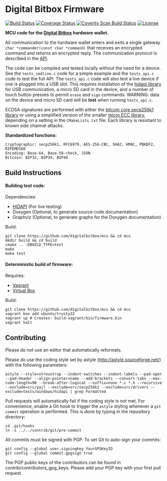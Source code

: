 Digital Bitbox Firmware
============

[![Build Status](https://travis-ci.org/digitalbitbox/mcu.svg?branch=master)](https://travis-ci.org/digitalbitbox/mcu)
[![Coverage Status](https://coveralls.io/repos/digitalbitbox/mcu/badge.svg?branch=master&service=github)](https://coveralls.io/github/digitalbitbox/mcu?branch=master)
[![Coverity Scan Build Status](https://img.shields.io/coverity/scan/7041.svg)](https://scan.coverity.com/projects/mcu)
[![License](http://img.shields.io/:License-MIT-yellow.svg)](LICENSE)

**MCU code for the [Digital Bitbox](https://digitalbitbox.com) hardware wallet.**

All communication to the hardware wallet enters and exits a single gateway `char *commander(const char *command)` that receives an encrypted command and returns an encrypted reply. The communication protocol is described in the [API](https://digitalbitbox.com/api.html).

The code can be compiled and tested locally without the need for a device. See the `tests_cmdline.c` code for a simple example and the `tests_api.c` code to test the full API. The `tests_api.c` code will also test a live device if one is plugged into a USB slot. This requires installation of the [hidapi library](http://www.signal11.us/oss/hidapi/) for USB communication, a micro SD card in the device, and a number of touch button presses to permit `erase` and `sign` commands. WARNING: data on the device and micro SD card will be **lost** when running `tests_api.c`.

ECDSA signatures are performed with either the [bitcoin core secp256k1 library](https://github.com/bitcoin/secp256k1) or using a simplified version of the smaller [micro ECC library](https://github.com/kmackay/micro-ecc), depending on a setting in the `CMakeLists.txt` file. Each library is resistant to known side channel attacks.


**Standardized functions:**

	Cryptographic: secp256k1, RFC6979, AES-256-CBC, SHA2, HMAC, PBKDF2, RIPEMD160
	Encoding: Base-64, Base-58-check, JSON
	Bitcoin: BIP32, BIP39, BIP44



## Build Instructions

#### Building test code:

Dependencies:

- [HIDAPI](https://github.com/signal11/hidapi) (For live testing)
- Doxygen (Optional, to generate source code documentation)
- Graphviz (Optional, to generate graphs for the Doxygen documentation)

Build:

    git clone https://github.com/digitalbitbox/mcu && cd mcu
    mkdir build && cd build
    cmake .. -DBUILD_TYPE=test
    make
    make test

#### Deterministic build of firmware:

Requires:

- [Vagrant](http://www.vagrantup.com/downloads)
- [Virtual Box](https://www.virtualbox.org/wiki/Downloads)

Build:

    git clone https://github.com/digitalbitbox/mcu && cd mcu
    vagrant box add ubuntu/trusty32
    vagrant up # Creates: build-vagrant/bin/firmware.bin
    vagrant halt
    

## Contributing
Please do not use an editor that automatically reformats.

Please do use the coding style set by astyle (http://astyle.sourceforge.net/) with the following parameters:

    astyle --style=stroustrup --indent-switches --indent-labels --pad-oper --pad-header --align-pointer=name --add-brackets --convert-tabs --max-code-length=90 --break-after-logical --suffix=none *.c *.h --recursive --exclude=src/yajl --exclude=src/secp256k1 --exclude=src/drivers --exclude=tests/windows/hidapi | grep Formatted

Pull requests will automatically fail if the coding style is not met. For convenience, enable a Git hook to trigger the `astyle` styling whenever a `git commit` operation is performed. This is done by typing in the repository directory:

    cd .git/hooks
    ln -s ../../contrib/git/pre-commit


All commits must be signed with PGP. To set Git to auto-sign your commits:

    git config --global user.signingkey YourGPGKeyID
    git config --global commit.gpgsign true

The PGP public keys of the contributors can be found in contrib/contributors_gpg_keys. Please add your PGP key with your first pull request.
